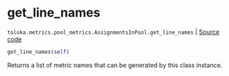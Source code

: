 # get_line_names
`toloka.metrics.pool_metrics.AssignmentsInPool.get_line_names` | [Source code](https://github.com/Toloka/toloka-kit/blob/v1.1.4/src/metrics/pool_metrics.py#L261)

```python
get_line_names(self)
```

Returns a list of metric names that can be generated by this class instance.

